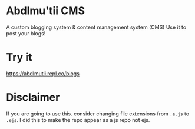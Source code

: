 # Abdlmu'tii CMS
A custom blogging system &amp; content management system (CMS)
Use it to post your blogs!

# Try it
~~https://abdlmutii.repl.co/blogs~~

# Disclaimer
If you are going to use this. consider changing file extensions from `.e.js` to `.ejs`.
I did this to make the repo appear as a js repo not ejs.
